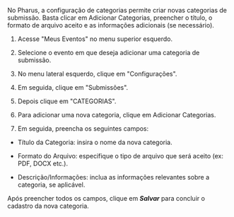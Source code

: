
No Pharus, a configuração de categorias permite criar novas categorias de submissão. Basta clicar em Adicionar Categorias, preencher o título, o formato de arquivo aceito e as informações adicionais (se necessário). 

1. Acesse "Meus Eventos" no menu superior esquerdo.
2. Selecione o evento em que deseja adicionar uma categoria de submissão.
3. No menu lateral esquerdo, clique em "Configurações".
4. Em seguida, clique em "Submissões".
5. Depois clique em "CATEGORIAS".

1. Para adicionar uma nova categoria, clique em Adicionar Categorias.

2. Em seguida, preencha os seguintes campos:

- Título da Categoria: insira o nome da nova categoria.

- Formato do Arquivo: especifique o tipo de arquivo que será aceito (ex: PDF, DOCX etc.).

- Descrição/Informações: inclua as informações relevantes sobre a categoria, se aplicável.

Após preencher todos os campos, clique em ***Salvar*** para concluir o cadastro da nova categoria.
